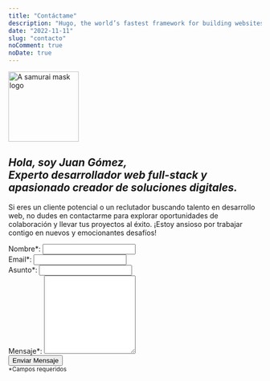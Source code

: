 ```yaml
---
title: "Contáctame"
description: "Hugo, the world’s fastest framework for building websites"
date: "2022-11-11"
slug: "contacto"
noComment: true
noDate: true
---
```


<div class="featured-banner">
  <img src="/samurai-logo.svg"
    class="profile-image"
    alt="A samurai mask logo"
    width="140">

  <h2 style="font-style: italic;">Hola, soy <span style="color: var(--bold-with-gold);">Juan Gómez</span>,<br>
  Experto desarrollador web full-stack y apasionado creador de soluciones digitales.</h2>
  <p>Si eres un cliente potencial o un reclutador buscando talento en desarrollo web, no dudes en contactarme para explorar
    oportunidades de colaboración y llevar tus proyectos al éxito. ¡Estoy ansioso por trabajar contigo en nuevos y emocionantes desafíos!</p>
</div>

<div class="form-container">
  <form
    id="contact-form"
    method="post"
    class="responsive-form"
  >
    <div class="field-container">
      <label for="name">Nombre*:</label>
      <input type="text" id="name" name="name" required>
    </div>
    <div class="field-container">
      <label for="email">Email*:</label>
      <input type="email" id="email" name="email" required>
    </div>
    <div class="field-container">
      <label for="subject">Asunto*:</label>
      <input type="text" id="subject" name="subject" required>
    </div>
    <div class="field-container">
      <label for="message">Mensaje*:</label>
      <textarea id="message" name="message" rows="10" required></textarea>
    </div>
    <div class="g-recaptcha" data-sitekey="6LfH2-oiAAAAAO8yeRMVEugLESUVWaUe8qUtTNCn"
    aria-label="Por favor, complete el reCAPTCHA para verificar que no eres un robot."></div>
    <button type="submit">Enviar Mensaje</button>
    <br>
    <small>*Campos requeridos</small>
  </form>
</div>

<link href="https://cdn.jsdelivr.net/npm/@sweetalert2/theme-dark@4/dark.css" rel="stylesheet">
<script src="https://cdn.jsdelivr.net/npm/sweetalert2@11/dist/sweetalert2.min.js"></script>

<script>
  // Load reCAPTCHA API script
  var reCaptchaScript = document.createElement('script');
  reCaptchaScript.src = 'https://www.google.com/recaptcha/api.js';
  document.head.appendChild(reCaptchaScript);

  // Add event listener to contact form
  var form = document.getElementById('contact-form');
  form.addEventListener('submit', function(event) {
    event.preventDefault();

    // Get form data
    var name = document.getElementById('name').value;
    var email = document.getElementById('email').value;
    var message = document.getElementById('message').value;
    var recaptchaResponse = grecaptcha.getResponse();

    // Verify reCAPTCHA response
    var response = grecaptcha.getResponse();
    if (!response) {
      Swal.fire({
        icon: 'error',
        title: 'Oh no...',
        text: 'Por favor completa la verificación reCAPTCHA.'
      });

      return;
    }

    // Set Mailgun API parameters
    var sender = 'JUANING.dev<contact@juaning.dev>';
    var recipient = 'Juan Gómez<contact@juaning.dev>';
    var subject = 'New message from ' + name;
    var body = 'Name: ' + name + '\n\nEmail: ' + email +
      + '\n\nSubject: ' + subject +'\n\nMessage: ' + message;

    // Send form data to Mailgun API
    var xhr = new XMLHttpRequest();
    xhr.open('POST', 'https://api.mailgun.net/v3/mg.juaning.dev/messages');
    xhr.setRequestHeader('Content-Type', 'application/x-www-form-urlencoded');
    xhr.setRequestHeader('Authorization', 'Basic ' + btoa('api:' + process.env.MAILGUN_API_KEY));
    xhr.onreadystatechange = function() {
      if (xhr.readyState === XMLHttpRequest.DONE) {
        if (xhr.status === 200) {

          Swal.fire({
            icon: 'success',
            title: '¡Gracias por contactarme!',
            text: 'Agradezco tu interés y personalmente te responderé tan pronto como sea posible.'
          });

          // Clear form fields
          document.getElementById('contact-form').reset();
          grecaptcha.reset();
        } else {
          Swal.fire({
            icon: 'error',
            title: 'Oh no...',
            text: 'Lo siento, parece que algo salió mal con el envío. Te sugiero que lo intente de nuevo más tarde.'
          });
        }
      }
    };

    xhr.send(
      'from=' + encodeURIComponent(sender) +
      '&to=' + encodeURIComponent(recipient) +
      '&subject=' + encodeURIComponent(subject) +
      '&text=' + encodeURIComponent(body));
  });

  // Make reCaptcha compliance 508 valid.
  function addAriaLabelToRecaptcha() {
    const recaptchaContainer = document.getElementById('g-recaptcha-response');

    if (recaptchaContainer) {
      recaptchaContainer.setAttribute('aria-label', 'Esta es una respuesta de reCAPTCHA');
    }
  }

  // Create a new observer and specify what to observe
  const observer = new MutationObserver(addAriaLabelToRecaptcha);

  // Configure the observer to watch for changes in the target node's child list
  const config = { childList: true };

  // Start observing the target node for configured mutations
  observer.observe(document.body, config);
</script>
